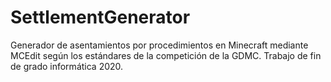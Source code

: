 # SettlementGenerator
Generador de asentamientos por procedimientos en Minecraft mediante MCEdit según los estándares de la competición de la GDMC. Trabajo de fin de grado informática 2020.
